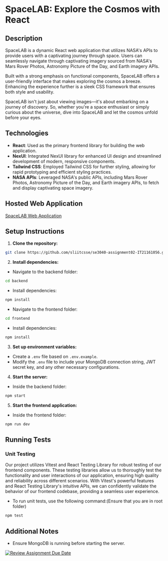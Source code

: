 # SpaceLAB: Explore the Cosmos with React

## Description

SpaceLAB is a dynamic React web application that utilizes NASA's APIs to provide users with a captivating journey through space. Users can seamlessly navigate through captivating imagery sourced from NASA's Mars Rover Photos, Astronomy Picture of the Day, and Earth imagery APIs.

Built with a strong emphasis on functional components, SpaceLAB offers a user-friendly interface that makes exploring the cosmos a breeze. Enhancing the experience further is a sleek CSS framework that ensures both style and usability.

SpaceLAB isn't just about viewing images—it's about embarking on a journey of discovery. So, whether you're a space enthusiast or simply curious about the universe, dive into SpaceLAB and let the cosmos unfold before your eyes.

## Technologies

- **React**: Used as the primary frontend library for building the web application.
- **NexUI**: Integrated NexUI library for enhanced UI design and streamlined development of modern, responsive components.
- **Tailwind CSS**: Employed Tailwind CSS for further styling, allowing for rapid prototyping and efficient styling practices.
- **NASA APIs**: Leveraged NASA's public APIs, including Mars Rover Photos, Astronomy Picture of the Day, and Earth imagery APIs, to fetch and display captivating space imagery.

## Hosted Web Application

[SpaceLAB Web Application](https://space-lab-web.vercel.app/)

## Setup Instructions

1. **Clone the repository:**

```bash
git clone https://github.com/sliitcsse/se3040-assignment02-IT21161056.git
```

2. **Install dependencies:**

- Navigate to the backend folder:

```bash
cd backend
```

- Install dependencies:

```bash
npm install
```

- Navigate to the frontend folder:

```bash
cd frontend
```

- Install dependencies:

```bash
npm install
```

3. **Set up environment variables:**

- Create a `.env` file based on `.env.example`.
- Modify the `.env` file to include your MongoDB connection string, JWT secret key, and any other necessary configurations.

4. **Start the server:**

- Inside the backend folder:

```bash
npm start
```

5. **Start the frontend application:**

- Inside the frontend folder:

```bash
npm run dev
```

## Running Tests

### Unit Testing

Our project utilizes Vitest and React Testing Library for robust testing of our frontend components. These testing libraries allow us to thoroughly test the functionality and user interactions of our application, ensuring high quality and reliability across different scenarios. With Vitest's powerful features and React Testing Library's intuitive APIs, we can confidently validate the behavior of our frontend codebase, providing a seamless user experience.

- To run unit tests, use the following command:(Ensure that you are in root folder)

```bash
npm test
```

## Additional Notes

- Ensure MongoDB is running before starting the server.

[![Review Assignment Due Date](https://classroom.github.com/assets/deadline-readme-button-24ddc0f5d75046c5622901739e7c5dd533143b0c8e959d652212380cedb1ea36.svg)](https://classroom.github.com/a/V1F4A3D5)
